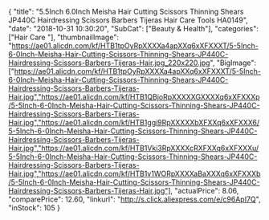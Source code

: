 {
	"title": "5.5Inch 6.0Inch Meisha Hair Cutting Scissors Thinning Shears JP440C Hairdressing Scissors Barbers Tijeras Hair Care Tools HA0149",
	"date": "2018-10-31 10:30:20",
	"SubCat": ["Beauty & Health"],
	"categories": ["Hair Care "],
	"thumbnailImage": "https://ae01.alicdn.com/kf/HTB1tpOyRpXXXXa4apXXq6xXFXXXT/5-5Inch-6-0Inch-Meisha-Hair-Cutting-Scissors-Thinning-Shears-JP440C-Hairdressing-Scissors-Barbers-Tijeras-Hair.jpg_220x220.jpg",
	"BigImage": ["https://ae01.alicdn.com/kf/HTB1tpOyRpXXXXa4apXXq6xXFXXXT/5-5Inch-6-0Inch-Meisha-Hair-Cutting-Scissors-Thinning-Shears-JP440C-Hairdressing-Scissors-Barbers-Tijeras-Hair.jpg","https://ae01.alicdn.com/kf/HTB1QBjoRpXXXXXGXXXXq6xXFXXXp/5-5Inch-6-0Inch-Meisha-Hair-Cutting-Scissors-Thinning-Shears-JP440C-Hairdressing-Scissors-Barbers-Tijeras-Hair.jpg","https://ae01.alicdn.com/kf/HTB1ggi9RpXXXXXbXFXXq6xXFXXX6/5-5Inch-6-0Inch-Meisha-Hair-Cutting-Scissors-Thinning-Shears-JP440C-Hairdressing-Scissors-Barbers-Tijeras-Hair.jpg","https://ae01.alicdn.com/kf/HTB1Vki3RpXXXXcRXFXXq6xXFXXXu/5-5Inch-6-0Inch-Meisha-Hair-Cutting-Scissors-Thinning-Shears-JP440C-Hairdressing-Scissors-Barbers-Tijeras-Hair.jpg","https://ae01.alicdn.com/kf/HTB1v1WORpXXXXaBaXXXq6xXFXXXb/5-5Inch-6-0Inch-Meisha-Hair-Cutting-Scissors-Thinning-Shears-JP440C-Hairdressing-Scissors-Barbers-Tijeras-Hair.jpg"],
	"actualPrice": 8.06,
	"comparePrice": 12.60,
	"linkurl": "http://s.click.aliexpress.com/e/c96ApI7Q",
	"inStock": 105
}
